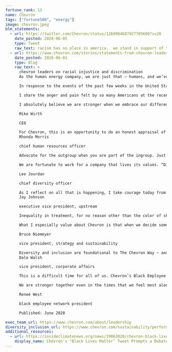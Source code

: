```yaml
---
fortune_rank: 13
name: Chevron
tags: ["fortune500", "energy"]
image: chevron.jpeg
blm_statements:
  - url: https://twitter.com/Chevron/status/1268984687927705600?s=20
    date_posted: 2020-06-05
    type: Tweet
    raw_text: racism has no place in america.  we stand in support of the black community and all those seeking systemic change.
  - url: https://www.chevron.com/stories/statements-from-chevron-leaders-on-racial-injustice-and-discrimination
    date_posted: 2020-06-01
    type: Blog
    raw_text: >
      chevron leaders on racial injustice and discrimination
      As the human energy company, we are just that – humans, and we’ve felt the impact of what is happening in the United States around racial injustice. Our company is rooted in a diverse and inclusive culture, but we also understand it is our time to listen and learn.

      In response to the events of the past few weeks in the United States, a number of our leaders have been sharing their thoughts online and with fellow employees. Below are excerpts from their statements:

      I share the anger and pain felt by so many Americans at the recent killings of unarmed black men and women. Racism and brutality have no place in America. Yet these incidents still occur. And they impact people well beyond those directly affected by such tragedies. Including people at our company.

      I absolutely believe we are stronger when we embrace our differences, and now is an important time to do just that.

      Mike Wirth

      CEO

      For Chevron, this is an opportunity to do an honest appraisal of who we are as a company and what we stand for… Our commitment to diversity and inclusion is fundamental. And with this foundation we can always regain lost perspective. Our values offer a place we can always turn to for renewal and become whole.
      Rhonda Morris

      chief human resources officer

      Advocate for the outgroup when you are part of the ingroup. Just like with safety. If you see it, own it. If you hear it, speak it. Advocacy carries with it a dimension of credibility that self-advocacy does not.

      We are fortunate to work for a company that lives its values. “Diversity and Inclusion” is the first value listed in The Chevron Way. That’s not an accident.

      Lee Jourdan

      chief diversity officer

      As I reflect on all that is happening, I take courage today from a few things: Lee’s observation that we are all on a learning journey; that our company encourages us to take that journey together and that so many of you are willing and thoughtful teachers whose examples eloquently challenge us to live by the values in The Chevron Way.
      Jay Johnson

      executive vice president, upstream

      Inequality in treatment, for no reason other than the color of skin, is a stain American society has not yet erased.

      What I especially value about Chevron is that when we decide something is important, we come together and ACT. So I am encouraged by the recognition expressed by many for the need to have a dialogue about systemic bias and make a commitment to combat racism wherever it exists.

      Bruce Niemeyer

      vice president, strategy and sustainability

      Diversity and inclusion are foundational to The Chevron Way – and it is up to all of us to be present, be allies and be actionable in the ugly face of racism, discrimination and injustice.
      Dale Walsh

      vice president, corporate affairs

      This is a difficult time for all of us. Chevron’s Black Employee Network remains committed to being a proactive agent of change. We reject systemic racism. We support diversity, equity and inclusion. We offer a safe space for Chevron employees to come together to share their thoughts and feelings about the times we are living in and what can be done to shape a better future.

      We are stronger together even in the times that we feel most alone.

      Reneé West

      black employee network president

      Published: June 2020

exec_team_url: https://www.chevron.com/about/leadership
diversity_inclusion_url: https://www.chevron.com/sustainability/performance/diversity-inclusion
additional_resources:
  - url: https://insideclimatenews.org/news/19062020/chevron-black-lives-matter-twitter
    display_name: Chevron’s ‘Black Lives Matter’ Tweet Prompts a Debate About Big Oil and Environmental Justice
---
```


